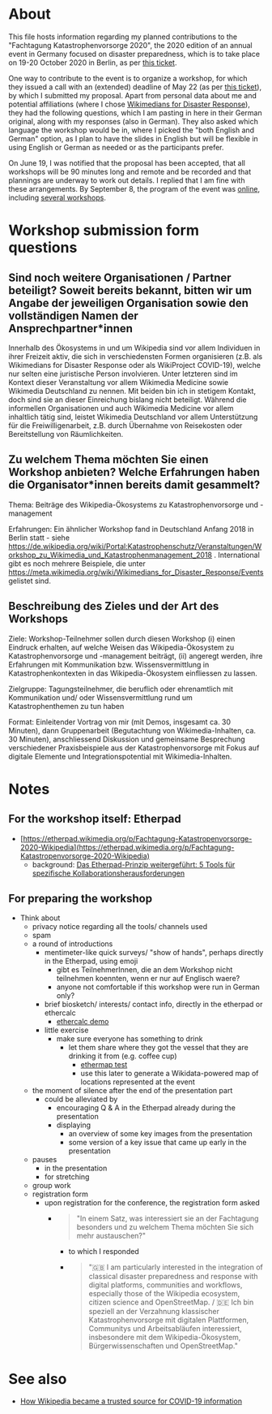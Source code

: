# About

This file hosts information regarding my planned contributions to the "Fachtagung Katastrophenvorsorge 2020", the 2020 edition of an annual event in Germany focused on disaster preparedness, which is to take place on 19-20 October 2020 in Berlin, as per [this ticket](https://github.com/Daniel-Mietchen/events/issues/678).

One way to contribute to the event is to organize a workshop, for which they issued a call with an (extended) deadline of May 22 (as per [this ticket](https://github.com/Daniel-Mietchen/events/issues/679)), by which I submitted my proposal. Apart from personal data about me and potential affiliations (where I chose [Wikimedians for Disaster Response](https://meta.wikimedia.org/wiki/Wikimedians_for_Disaster_Response)), they had the following questions, which I am pasting in here in their German original, along with my responses (also in German). They also asked which language the workshop would be in, where I picked the "both English and German" option, as I plan to have the slides in English but will be flexible in using English or German as needed or as the participants prefer.

On June 19, I was notified that the proposal has been accepted, that all workshops will be 90 minutes long and remote and be recorded and that plannings are underway to work out details. I replied that I am fine with these arrangements. By September 8, the program of the event was [online](https://www.fachtagung-katastrophenvorsorge.de/2020/programm), including [several workshops](https://www.fachtagung-katastrophenvorsorge.de/2020/workshops).

# Workshop submission form questions

## Sind noch weitere Organisationen / Partner beteiligt? Soweit bereits bekannt, bitten wir um Angabe der jeweiligen Organisation sowie den vollständigen Namen der Ansprechpartner*innen

Innerhalb des Ökosystems in und um Wikipedia sind vor allem Individuen in ihrer Freizeit aktiv, die sich in verschiedensten Formen organisieren (z.B. als Wikimedians for Disaster Response oder als WikiProject COVID-19), welche nur selten eine juristische Person involvieren. Unter letzteren sind im Kontext dieser Veranstaltung vor allem Wikimedia Medicine sowie Wikimedia Deutschland zu nennen. Mit beiden bin ich in stetigem Kontakt, doch sind sie an dieser Einreichung bislang nicht beteiligt. Während die informellen Organisationen und auch Wikimedia Medicine vor allem inhaltlich tätig sind, leistet Wikimedia Deutschland vor allem Unterstützung für die Freiwilligenarbeit, z.B. durch Übernahme von Reisekosten oder Bereitstellung von Räumlichkeiten.


## Zu welchem Thema möchten Sie einen Workshop anbieten? Welche Erfahrungen haben die Organisator*innen bereits damit gesammelt?

Thema: Beiträge des Wikipedia-Ökosystems zu Katastrophenvorsorge und -management

Erfahrungen: Ein ähnlicher Workshop fand in Deutschland Anfang 2018 in Berlin statt - siehe https://de.wikipedia.org/wiki/Portal:Katastrophenschutz/Veranstaltungen/Workshop_zu_Wikimedia_und_Katastrophenmanagement_2018 . International gibt es noch mehrere Beispiele, die unter https://meta.wikimedia.org/wiki/Wikimedians_for_Disaster_Response/Events gelistet sind.


## Beschreibung des Zieles und der Art des Workshops

Ziele: Workshop-Teilnehmer sollen durch diesen Workshop (i) einen Eindruck erhalten, auf welche Weisen das Wikipedia-Ökosystem zu Katastrophenvorsorge und -management beiträgt, (ii) angeregt werden, ihre Erfahrungen mit Kommunikation bzw. Wissensvermittlung in Katastrophenkontexten in das Wikipedia-Ökosystem einfliessen zu lassen.

Zielgruppe: Tagungsteilnehmer, die beruflich oder ehrenamtlich mit Kommunikation und/ oder Wissensvermittlung rund um Katastrophenthemen zu tun haben

Format: Einleitender Vortrag von mir (mit Demos, insgesamt ca. 30 Minuten), dann Gruppenarbeit (Begutachtung von Wikimedia-Inhalten, ca. 30 Minuten), anschliessend Diskussion und gemeinsame Besprechung verschiedener Praxisbeispiele aus der Katastrophenvorsorge mit Fokus auf digitale Elemente und Integrationspotential mit Wikimedia-Inhalten.

# Notes

## For the workshop itself: Etherpad

* [https://etherpad.wikimedia.org/p/Fachtagung-Katastropenvorsorge-2020-Wikipedia](https://etherpad.wikimedia.org/p/Fachtagung-Katastropenvorsorge-2020-Wikipedia)
  - background: [Das Etherpad-Prinzip weitergeführt: 5 Tools für spezifische Kollaborationsherausforderungen](https://ebildungslabor.de/blog/etherpadprinzip/)

## For preparing the workshop

* Think about 
  - privacy notice regarding all the tools/ channels used
  - spam
  - a round of introductions
    - mentimeter-like quick surveys/ "show of hands", perhaps directly in the Etherpad, using emoji
      - gibt es TeilnehmerInnen, die an dem Workshop nicht teilnehmen koennten, wenn er nur auf Englisch waere?
      - anyone not comfortable if this workshop were run in German only?
    - brief biosketch/ interests/ contact info, directly in the etherpad or ethercalc
      - [ethercalc demo](https://ethercalc.net/fpcesl1hzpl6)
    - little exercise
      - make sure everyone has something to drink
        - let them share where they got the vessel that they are drinking it from (e.g. coffee cup)
          - [ethermap test](https://getethermap.org/m/test-for-fachtagung-katastrophenvorsorge)
          - use this later to generate a Wikidata-powered map of locations represented at the event
  - the moment of silence after the end of the presentation part
    - could be alleviated by
      - encouraging Q & A in the Etherpad already during the presentation
      - displaying 
        - an overview of some key images from the presentation
        - some version of a key issue that came up early in the presentation
  - pauses 
    - in the presentation
    - for stretching
  - group work
  - registration form
    - upon registration for the conference, the registration form asked 
      - > "In einem Satz, was interessiert sie an der Fachtagung besonders und zu welchem Thema möchten Sie sich mehr austauschen?"
        - to which I responded 
        - > "🇬🇧 I am particularly interested in the integration of classical disaster preparedness and response with digital platforms, communities and workflows, especially those of the Wikipedia ecosystem, citizen science and OpenStreetMap. / 🇩🇪 Ich bin speziell an der Verzahnung klassischer Katastrophenvorsorge mit digitalen Plattformen, Communitys und Arbeitsabläufen interessiert, insbesondere mit dem Wikipedia-Ökosystem, Bürgerwissenschaften und OpenStreetMap."


# See also

* [How Wikipedia became a trusted source for COVID-19 information](https://www.youtube.com/watch?v=42n6igyp-Fk)
